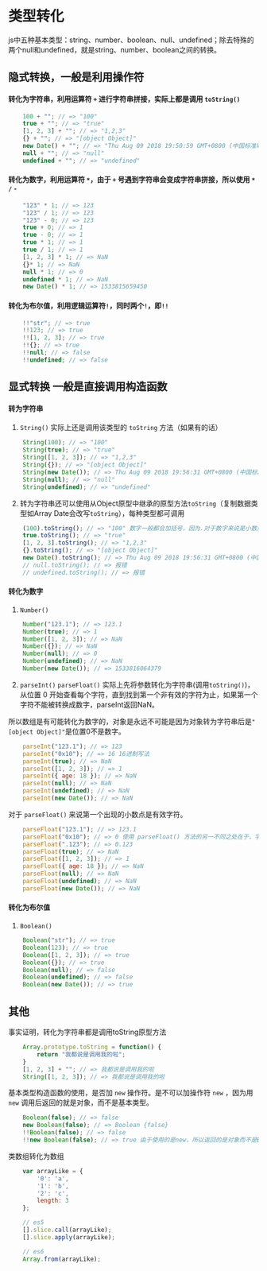 # 类型转化

js中五种基本类型：string、number、boolean、null、undefined；除去特殊的两个null和undefined，就是string、number、boolean之间的转换。

## 隐式转换，一般是利用操作符

#### 转化为字符串，利用运算符 `+` 进行字符串拼接，实际上都是调用 `toString()`

``` javascript
    100 + ""; // => "100"
    true + ""; // => "true"
    [1, 2, 3] + ""; // => "1,2,3"
    {} + ""; // => "[object Object]"
    new Date() + ""; // => "Thu Aug 09 2018 19:50:59 GMT+0800 (中国标准时间)"
    null + ""; // => "null"
    undefined + ""; // => "undefined"
```

#### 转化为数字，利用运算符 `*`，由于 `+` 号遇到字符串会变成字符串拼接，所以使用 `*` `/` `-`

``` javascript
    "123" * 1; // => 123
    "123" / 1; // => 123
    "123" - 0; // => 123
    true + 0; // => 1
    true - 0; // => 1
    true * 1; // => 1
    true / 1; // => 1
    [1, 2, 3] * 1; // => NaN
    {}* 1; // => NaN
    null * 1; // => 0
    undefined * 1; // => NaN
    new Date() * 1; // => 1533815659450
```

#### 转化为布尔值，利用逻辑运算符`!`，同时两个`!`，即`!!`

``` javascript
    !!"str"; // => true
    !!123; // => true
    !![1, 2, 3]; // => true
    !!{}; // => true
    !!null; // => false
    !!undefined; // => false
```

## 显式转换 一般是直接调用构造函数

#### 转为字符串

1. `String()` 实际上还是调用该类型的 `toString` 方法（如果有的话）

``` javascript
    String(100); // => "100"
    String(true); // => "true"
    String([1, 2, 3]); // => "1,2,3"
    String({}); // => "[object Object]"
    String(new Date()); // => Thu Aug 09 2018 19:56:31 GMT+0800 (中国标准时间)
    String(null); // => "null"
    String(undefined); // => "undefined"
```

2. 转为字符串还可以使用从Object原型中继承的原型方法`toString`（复制数据类型如Array Date会改写`toString`），每种类型都可调用

``` javascript
    (100).toString(); // => "100" 数字一般都会加括号，因为.对于数字来说是小数点
    true.toString(); // => "true"
    [1, 2, 3].toString(); // => "1,2,3"
    {}.toString(); // => "[object Object]"
    new Date().toString(); // => Thu Aug 09 2018 19:56:31 GMT+0800 (中国标准时间)
    // null.toString(); // => 报错
    // undefined.toString(); // => 报错
```

#### 转化为数字

1. `Number()`

``` javascript
    Number("123.1"); // => 123.1
    Number(true); // => 1
    Number([1, 2, 3]); // => NaN
    Number({}); // => NaN
    Number(null); // => 0
    Number(undefined); // => NaN
    Number(new Date()); // => 1533816064379
```

2. `parseInt()` `parseFloat()` 实际上先将参数转化为字符串(调用`toString()`)，从位置 0 开始查看每个字符，直到找到第一个非有效的字符为止，如果第一个字符不能被转换成数字，parseInt返回NaN。

所以数组是有可能转化为数字的，对象是永远不可能是因为对象转为字符串后是`"[object Object]"`是位置0不是数字。

``` javascript
    parseInt("123.1"); // => 123
    parseInt("0x10"); // => 16 16进制写法
    parseInt(true); // => NaN
    parseInt([1, 2, 3]); // => 1
    parseInt({ age: 18 }); // => NaN
    parseInt(null); // => NaN
    parseInt(undefined); // => NaN
    parseInt(new Date()); // => NaN
```

对于 `parseFloat()` 来说第一个出现的小数点是有效字符。

``` javascript
    parseFloat("123.1"); // => 123.1
    parseFloat("0x10"); // => 0 使用 parseFloat() 方法的另一不同之处在于，字符串必须以十进制形式表示浮点数
    parseFloat(".123"); // => 0.123
    parseFloat(true); // => NaN
    parseFloat([1, 2, 3]); // => 1
    parseFloat({ age: 18 }); // => NaN
    parseFloat(null); // => NaN
    parseFloat(undefined); // => NaN
    parseFloat(new Date()); // => NaN
```

#### 转化为布尔值

1. `Boolean()`

``` javascript
    Boolean("str"); // => true
    Boolean(123); // => true
    Boolean([1, 2, 3]); // => true
    Boolean({}); // => true
    Boolean(null); // => false
    Boolean(undefined); // => false
    Boolean(new Date()); // => true
```

## 其他

事实证明，转化为字符串都是调用toString原型方法

``` javascript
    Array.prototype.toString = function() {
        return "我都说是调用我的啦";
    }
    [1, 2, 3] + ""; // => 我都说是调用我的啦
    String([1, 2, 3]); // => 我都说是调用我的啦
```

基本类型构造函数的使用，是否加 `new` 操作符。是不可以加操作符 `new` ，因为用 `new` 调用后返回的就是对象，而不是基本类型。

``` javascript
    Boolean(false); // => false
    new Boolean(false); // => Boolean {false}
    !!Boolean(false); // => false
    !!new Boolean(false); // => true 由于使用的是new，所以返回的是对象而不是Boolean，而对象只要不是null，转为布尔值都是true
```

类数组转化为数组

``` javascript
    var arrayLike = {
        '0': 'a',
        '1': 'b',
        '2': 'c',
        length: 3
    };

    // es5
    [].slice.call(arrayLike);
    [].slice.apply(arrayLike);

    // es6
    Array.from(arrayLike);
```